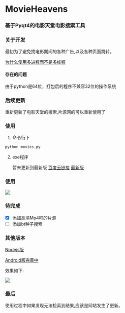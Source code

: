 # MovieHeavens
### 基于Pyqt4的电影天堂电影搜索工具

### 关于开发
最初为了避免找电影期间的各种广告,以及各种页面跳转。<p>
[为什么使用多进程而不是多线程](http://www.360doc.com/content/16/0415/17/1317564_550896090.shtml)

#### 存在的问题
由于python是64位，打包后的程序不兼容32位的操作系统

### 后续更新
重新更新了电影天堂的搜索,片源网的可以重新使用了

### 使用
1. 命令行下
```python
python movies.py
```
2. exe程序 <p>暂未更新到最新版
[百度云链接](http://pan.baidu.com/s/1pLTJpkZ)
[最新版](https://pan.baidu.com/s/1miEXVG8)

### 使用
![](http://ww2.sinaimg.cn/large/d9e82fa4jw1f7nembhbr1g20dq09nna1.gif)

### 待完成
- [x] 添加高清Mp4吧的片源
- [ ] 添加bt种子搜索

### 其他版本
[Nodejs版](https://github.com/lt94/Electron-Practice/tree/master/MovieHeavens)<p>
[Android版完善中](https://github.com/lt94/Android/tree/master/SearchMovies)<p>
效果如下:<p>
![](http://ww1.sinaimg.cn/large/d9e82fa4jw1f7nbrv5awxg207i0dcdka.gif)
### 最后
使用过程中如果发现无法检索到结果,应该是网站发生了更新。<p>


